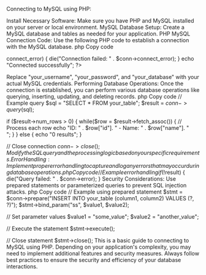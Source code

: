 Connecting to MySQL using PHP:

Install Necessary Software:
Make sure you have PHP and MySQL installed on your server or local environment.
MySQL Database Setup:
Create a MySQL database and tables as needed for your application.
PHP MySQL Connection Code:
Use the following PHP code to establish a connection with the MySQL database.
php
Copy code
<?php
$servername = "localhost"; // Change this if your MySQL server is on a different host
$username = "your_username"; // Your MySQL username
$password = "your_password"; // Your MySQL password
$dbname = "your_database"; // Your MySQL database name

// Create connection
$conn = new mysqli($servername, $username, $password, $dbname);

// Check connection
if ($conn->connect_error) {
    die("Connection failed: " . $conn->connect_error);
}
echo "Connected successfully";
?>
Replace "your_username", "your_password", and "your_database" with your actual MySQL credentials.
Performing Database Operations:
Once the connection is established, you can perform various database operations like querying, inserting, updating, and deleting records.
php
Copy code
// Example query
$sql = "SELECT * FROM your_table";
$result = $conn->query($sql);

if ($result->num_rows > 0) {
    while($row = $result->fetch_assoc()) {
        // Process each row
        echo "ID: " . $row["id"]. " - Name: " . $row["name"]. "<br>";
    }
} else {
    echo "0 results";
}

// Close connection
$conn->close();
Modify the SQL query and the processing logic based on your specific requirements.
Error Handling:
Implement proper error handling to capture and log any errors that may occur during database operations.
php
Copy code
// Example error handling
if (!$result) {
    die("Query failed: " . $conn->error);
}
Security Considerations:
Use prepared statements or parameterized queries to prevent SQL injection attacks.
php
Copy code
// Example using prepared statement
$stmt = $conn->prepare("INSERT INTO your_table (column1, column2) VALUES (?, ?)");
$stmt->bind_param("ss", $value1, $value2);

// Set parameter values
$value1 = "some_value";
$value2 = "another_value";

// Execute the statement
$stmt->execute();

// Close statement
$stmt->close();
This is a basic guide to connecting to MySQL using PHP. Depending on your application's complexity, you may need to implement additional features and security measures. Always follow best practices to ensure the security and efficiency of your database interactions.
